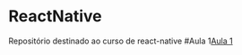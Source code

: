 # ReactNative
Repositório destinado ao curso de react-native
#Aula 1[Aula 1](https://github.com/AWLeiseR/ReactNative/tree/master/Aula%201 "Aula 1")
